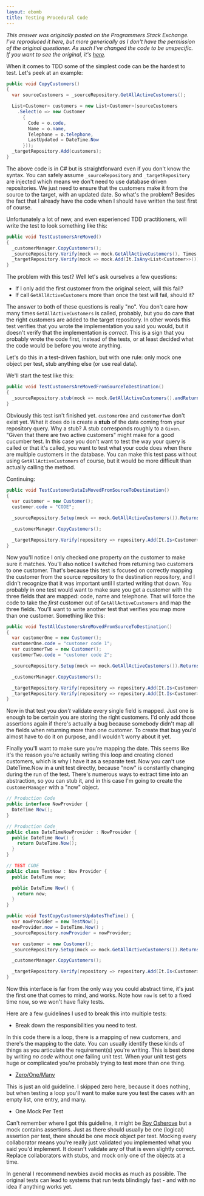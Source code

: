 ```yaml
---
layout: ebomb
title: Testing Procedural Code
---
```


*This answer was originally posted on the Programmers Stack Exchange. I've reproduced it here, but more generically as I don't have the permission of the original questioner. As such I've changed the code to be unspecific. If you want to see the original, it's [here](http://programmers.stackexchange.com/questions/318369/unit-test-for-void-which-copies-data-from-one-location-to-another/325905#325905).*

When it comes to TDD some of the simplest code can be the hardest to test. Let's peek at an example:

```c#
public void CopyCustomers()
{
  var sourceCustomers = _sourceRepository.GetAllActiveCustomers();

  List<Customer> customers = new List<Customer>(sourceCustomers
    .Select(o => new Customer
      {
        Code = o.code,
        Name = o.name,
        Telephone = o.telephone,
        LastUpdated = DateTime.Now
      }));
  _targetRepository.Add(customers);
}
```

The above code is in C# but is straightforward even if you don't know the syntax. You can safely assume `_sourceRepository` and `_targetRepository` are injected which means we don't need to use database driven repositories. We just need to ensure that the customers make it from the source to the target, with an updated date. So what's the problem? Besides the fact that I already have the code when I should have written the test first of course.

Unfortunately a lot of new, and even experienced TDD practitioners, will write the test to look something like this:

```c#
public void TestCustomersAreMoved()
{
  _customerManager.CopyCustomers();
  _sourceRepository.Verify(mock => mock.GetAllActiveCustomers(), Times.Once());
  _targetRepository.Verify(mock => mock.Add(It.IsAny<List<Customer>>()), Times.Once());
}
```

The problem with this test? Well let's ask ourselves a few questions:

* If I only add the first customer from the original select, will this fail?
* If call `GetAllActiveCustomers` more than once the test will fail, should it?

The answer to both of these questions is really "no". You don't care how many times `GetAllActiveCustomers` is called, probably, but you do care that the right customers are added to the target repository. In other words this test verifies that you wrote the implementation you said you would, but it doesn't verify that the implementation is _correct_. This is a sign that you probably wrote the code first, instead of the tests, or at least decided what the code would be before you wrote anything.

Let's do this in a test-driven fashion, but with one rule: only mock one object per test, stub anything else (or use real data).

We'll start the test like this:

```c#
public void TestCustomersAreMovedFromSourceToDestination()
{
  _sourceRepository.stub(mock => mock.GetAllActiveCustomers().andReturn([customerOne, customerTwo]):
}
```

Obviously this test isn't finished yet. `customerOne` and `customerTwo` don't exist yet. What it does do is create a **stub** of the data coming from your repository query. Why a stub? A stub corresponds roughly to a `Given`. "Given that there are two active customers" might make for a good cucumber test. In this case you don't want to test the way your query is called or that it's called, you want to test what your code does when there are multiple customers in the database. You can make this test pass without using `GetAllActiveCustomers` of course, but it would be more difficult than actually calling the method.

Continuing:

```c#
public void TestCustomerDataIsMovedFromSourceToDestination()
{
  var customer = new Customer();
  customer.code = "CODE";

  _sourceRepository.Setup(mock => mock.GetAllActiveCustomers()).Returns([customer]):

  _customerManager.CopyCustomers();

  _targetRepository.Verify(repository => repository.Add(It.Is<Customer>(customer.code == "CODE")));
}
```

Now you'll notice I only checked one property on the customer to make sure it matches. You'll also notice I switched from returning two customers to one customer. That's because this test is focused on correctly mapping the customer from the source repository to the destination repository, and I didn't recognize that it was important until I started writing that down. You probably in one test would want to make sure you get a customer with the three fields that are mapped: code, name and telephone. That will force the code to take the _first_ customer out of `GetAllActiveCustomers` and map the three fields. You'll want to write another test that verifies you map more than one customer. Something like this:

```c#
public void TestAllCustomersAreMovedFromSourceToDestination()
{
  var customerOne = new Customer();
  customerOne.code = "customer code 1";
  var customerTwo = new Customer();
  customerTwo.code = "customer code 2";

  _sourceRepository.Setup(mock => mock.GetAllActiveCustomers()).Returns([customerOne, customerTwo]):

  _customerManager.CopyCustomers();

  _targetRepository.Verify(repository => repository.Add(It.Is<Customer>(customer.code == "customer code 1")));
  _targetRepository.Verify(repository => repository.Add(It.Is<Customer>(customer.code == "customer code 2")));
}
```

Now in that test you *don't* validate every single field is mapped. Just one is enough to be certain you are storing the right customers. I'd only add those assertions again if there's actually a bug because somebody didn't map all the fields when returning more than one customer. To create that bug you'd almost have to do it on purpose, and I wouldn't worry about it yet.

Finally you'll want to make sure you're mapping the date. This seems like it's the reason you're actually writing this loop and creating cloned customers, which is why I have it as a separate test. Now you can't use DateTime.Now in a unit test directly, because "now" is constantly changing during the run of the test. There's numerous ways to extract time into an abstraction, so you can stub it, and in this case I'm going to create the `customerManager` with a "now" object.

```c#
// Production Code
public interface NowProvider {
  DateTime Now();
}

// Production Code
public class DateTimeNowProvider : NowProvider {
  public DateTime Now() {
    return DateTime.Now();
  }
}

// TEST CODE
public class TestNow : Now Provider {
  public DateTime now;

  public DateTime Now() {
    return now;
  }
}

public void TestCopyCustomersUpdatesTheTime() {
  var nowProvider = new TestNow();
  nowProvider.now = DateTime.Now() ;
  _sourceRepository.nowProvider = nowProvider;

  var customer = new Customer();
  _sourceRepository.Setup(mock => mock.GetAllActiveCustomers()).Returns([customer]):

  _customerManager.CopyCustomers();

  _targetRepository.Verify(repository => repository.Add(It.Is<Customer>(customer.LastUpdated == nowProvider.now)));
}
```

Now this interface is far from the only way you could abstract time, it's just the first one that comes to mind, and works. Note how `now` is set to a fixed time now, so we won't have flaky tests.

Here are a few guidelines I used to break this into multiple tests:

* Break down the responsibilities you need to test.

In this code there is a loop, there is a mapping of new customers, and there's the mapping to the date. You can usually identify these kinds of things as you articulate the requirement(s) you're writing. This is best done by writing *no code* without *one* failing unit test. When your unit test gets huge or complicated you're probably trying to test more than one thing.

* [Zero/One/Many](http://agileinaflash.blogspot.com/2012/06/simplify-design-with-zero-one-many.html)

This is just an old guideline. I skipped zero here, because it does nothing, but when testing a loop you'll want to make sure you test the cases with an empty list, one entry, and many.

* One Mock Per Test

Can't remember where I got this guideline, it might be [Roy Osherove](http://artofunittesting.com/) but a mock contains assertions. Just as there should usually be one (logical) assertion per test, there should be one mock object per test. Mocking every collaborator means you're really just validated you implemented what you said you'd implement. It doesn't validate any of that is even slightly correct. Replace collaborators with stubs, and mock only one of the objects at a time.

In general I recommend newbies avoid mocks as much as possible. The original tests can lead to systems that run tests blindingly fast - and with no idea if anything works yet.
